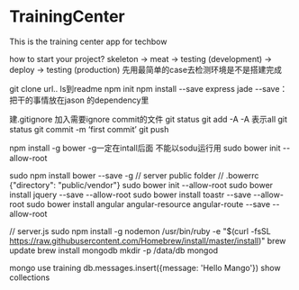 # TrainingCenter
This is the training center app for techbow

how to start your project?
skeleton → meat →  testing (development) → deploy → testing (production)
先用最简单的case去检测环境是不是搭建完成

git clone url..
ls到readme
npm init
npm install --save express jade
--save：把干的事情放在jason 的dependency里

建.gitignore 加入需要ignore commit的文件
git status
git add -A		-A 表示all
git status
git commit -m ‘first commit’
git push

npm install -g bower			-g一定在intall后面
不能以sodu运行用 sudo bower init --allow-root

sudo npm install bower --save -g
// server public folder 
// .bowerrc {"directory": "public/vendor"}
sudo bower init --allow-root
sudo bower install jquery --save --allow-root
sudo bower install toastr --save --allow-root
sudo bower install angular angular-resource angular-route --save --allow-root

// server.js
sudo npm install -g nodemon
/usr/bin/ruby -e "$(curl -fsSL https://raw.githubusercontent.com/Homebrew/install/master/install)"
brew update
brew install mongodb
mkdir -p /data/db
mongod

mongo
use training
db.messages.insert({message: 'Hello Mango'})
show collections
